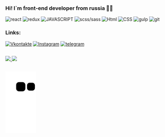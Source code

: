 ### Hi! I`m front-end developer from russia 👨‍💻

![react](https://img.shields.io/badge/-react-090909?style=for-the-badge&logo=react)
![redux](https://img.shields.io/badge/-redux-090909?style=for-the-badge&logo=redux)
![JAVASCRIPT](https://img.shields.io/badge/-JavaScript-090909?style=for-the-badge&logo=javascript)
![scss/sass](https://img.shields.io/badge/-scss/sass-090909?style=for-the-badge&logo=sass)
![Html](https://img.shields.io/badge/-HTML-090909?style=for-the-badge&logo=html5)
![CSS](https://img.shields.io/badge/-CSS-090909?style=for-the-badge&logo=css3)
![gulp](https://img.shields.io/badge/-gulp-090909?style=for-the-badge&logo=gulp)
![git](https://img.shields.io/badge/-git-090909?style=for-the-badge&logo=git)

### Links:

[![Vkontakte](https://img.shields.io/badge/-Vkontakte-090909?style=for-the-badge&logo=Vk&logoColor=4F7DB3)](https://google.com)
[![Instagram](https://img.shields.io/badge/-Instagram-090909?style=for-the-badge&logo=instagram)](https://google.com)
[![telegram](https://img.shields.io/badge/-telegram-090909?style=for-the-badge&logo=telegram)](https://google.com)

##

 <div>
  <a href="https://github.com/igor0400">
  <img height="150em" src="https://github-readme-stats.vercel.app/api?username=igor0400&show_icons=true&theme=dracula&include_all_commits=true&count_private=true"/>
  <img height="150em" src="https://github-readme-stats.vercel.app/api/top-langs/?username=igor0400&layout=compact&langs_count=7&theme=dracula"/>
</div>

 ##

![Snake :)](https://github.com/rafaballerini/rafaballerini/blob/output/github-contribution-grid-snake.svg)
